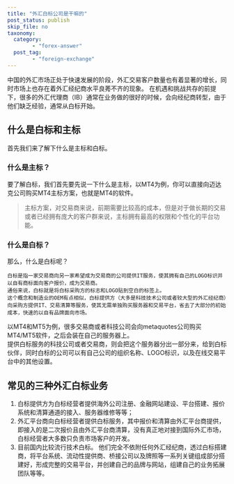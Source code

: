 ```yaml
---
title: "外汇白标公司是干嘛的"
post_status: publish
skip_file: no
taxonomy:
  category:
        - "forex-answer"
  post_tag:
        - "foreign-exchange"
---
```


中国的外汇市场正处于快速发展的阶段，外汇交易客户数量也有着显著的增长，同时市场上也存在着外汇经纪商水平良莠不齐的现象。 在机遇和挑战共存的前提下，很多的外汇代理商（IB）通常在业务做的很好的时候，会向经纪商转型，由于他们缺乏经验，通常从白标开始。

## 什么是白标和主标

首先我们来了解下什么是主标和白标。

### 什么是主标？

要了解白标，我们首先要先说一下什么是主标，以MT4为例，你可以直接向迈达克公司购买MT4主标方案，也就是MT4的软件。

> 主标方案，对交易商来说，前期需要比较高的成本，但是对于做长期的交易或者已经拥有庞大的客户群来说，主标拥有最高的权限和个性化的平台功能。

### 什么是白标？

那么，什么是白标呢？

```
白标是指一家交易商向另一家希望成为交易商的公司提供IT服务，使其拥有自己的LOGO标识并以自有商标面向客户报价，成为交易商。  
通俗来说，白标就是将白标采购方的标志和LOGO贴到空白的标签上。  
这个概念和制造业的OEM有点相似，白标提供方（大多是科技技术公司或者较大型的外汇经纪商）向采购方提供IT、交易清算等服务，使其无需单独购买服务器和交易平台，省去了大部分的初始成本，快速的以自有品牌面向市场。 
```

以MT4和MT5为例，很多交易商或者科技公司会向metaquotes公司购买MT4/MT5软件，之后会装在自己的服务器上。  
提供白标服务的科技公司或者交易商，则会把这个服务器分出一部分来，给到白标伙伴，同时白标的公司可以有自己公司的组织名称、LOGO标识，以及在线交易平台中的其他设置。

## 常见的三种外汇白标业务

1. 白标提供方为白标经营者提供海外公司注册、金融网站建设、平台搭建、报价系统和清算通道的接入、服务器维修等等；
2. 外汇平台商向白标经营者提供白标服务，其中报价和清算由外汇平台商提供，即接入的是二次报价且由外汇平台商清算，没有真正地对接到国际外汇市场，白标经营者大多数只负责市场客户的开发。
3. 目前国内比较流行技术白标。 他们完全不依附任何外汇经纪商，透过白标搭建商，将平台系统、流动性提供商、桥接公司以及牌照等一系列关键组成部分搭建好，形成完整的交易平台，并创建自己的品牌与网站，组建自己的业务拓展团队等等。
